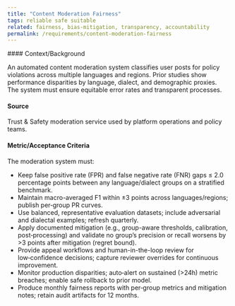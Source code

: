 ```yaml
---
title: "Content Moderation Fairness"
tags: reliable safe suitable
related: fairness, bias-mitigation, transparency, accountability
permalink: /requirements/content-moderation-fairness
---
```


<div class="quality-requirement" markdown="1">
#### Context/Background

An automated content moderation system classifies user posts for policy violations across multiple languages and regions. Prior studies show performance disparities by language, dialect, and demographic proxies. The system must ensure equitable error rates and transparent processes.

#### Source

Trust & Safety moderation service used by platform operations and policy teams.

#### Metric/Acceptance Criteria

The moderation system must:

* Keep false positive rate (FPR) and false negative rate (FNR) gaps ≤ 2.0 percentage points between any language/dialect groups on a stratified benchmark.
* Maintain macro-averaged F1 within ±3 points across languages/regions; publish per‑group PR curves.
* Use balanced, representative evaluation datasets; include adversarial and dialectal examples; refresh quarterly.
* Apply documented mitigation (e.g., group-aware thresholds, calibration, post‑processing) and validate no group’s precision or recall worsens by >3 points after mitigation (regret bound).
* Provide appeal workflows and human-in-the-loop review for low‑confidence decisions; capture reviewer overrides for continuous improvement.
* Monitor production disparities; auto‑alert on sustained (>24h) metric breaches; enable safe rollback to prior model.
* Produce monthly fairness reports with per‑group metrics and mitigation notes; retain audit artifacts for 12 months.

</div><br>

